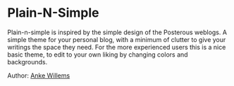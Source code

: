 # Plain-N-Simple

Plain-n-simple is inspired by the simple design of the Posterous weblogs.
A simple theme for your personal blog, with a minimum of clutter to give
your writings the space they need. For the more experienced users this is
a nice basic theme, to edit to your own liking by changing colors and
backgrounds.

Author: [Anke Willems](http://ankeland.nl)
